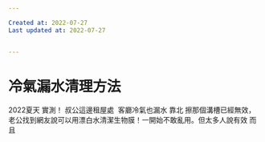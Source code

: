 ```yaml
---

Created at: 2022-07-27
Last updated at: 2022-07-27


---
```


# 冷氣漏水清理方法


2022夏天 實測！
叔公這邊租屋處  客廳冷氣也漏水 靠北
擦那個溝槽已經無效，老公找到網友說可以用漂白水清潔生物膜！一開始不敢亂用。但太多人說有效 而且

